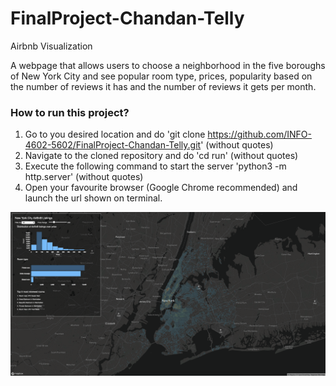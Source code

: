 # FinalProject-Chandan-Telly
Airbnb Visualization

A webpage that allows users to choose a neighborhood in the five boroughs of New York City and see popular room type, prices, popularity based on the number of reviews it has and the number of reviews it gets per month.

### How to run this project?

  1. Go to you desired location and do 'git clone https://github.com/INFO-4602-5602/FinalProject-Chandan-Telly.git' (without quotes)
  2. Navigate to the cloned repository and do 'cd run' (without quotes)
  3. Execute the following command to start the server 'python3 -m http.server' (without quotes)
  4. Open your favourite browser (Google Chrome recommended) and launch the url shown on terminal.

![Result](https://github.com/ChandanNaik/NYC-Airbnb-Visualisation/blob/master/NYC_Airbnb_Result.png)
